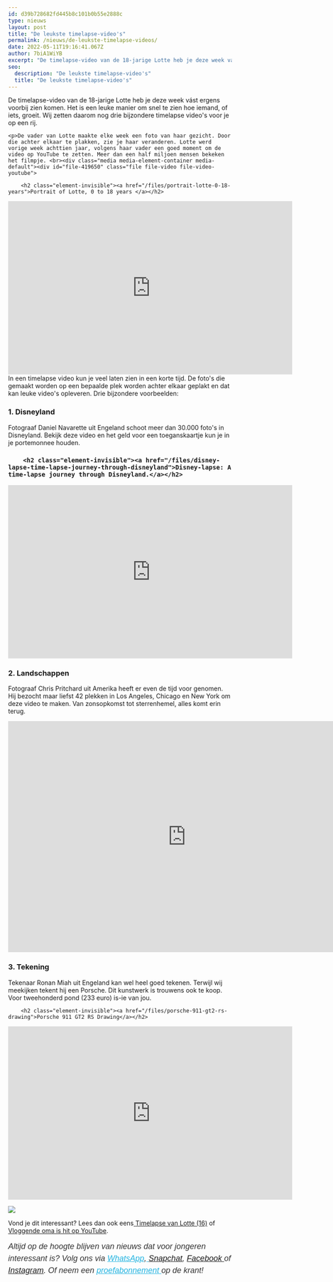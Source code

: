 ```yaml
---
id: d39b728682fd445b8c101b0b55e2888c
type: nieuws
layout: post
title: "De leukste timelapse-video's"
permalink: /nieuws/de-leukste-timelapse-videos/
date: 2022-05-11T19:16:41.067Z
author: 7biA1WiYB
excerpt: "De timelapse-video van de 18-jarige Lotte heb je deze week vást ergens voorbij zien komen. Het is een leuke manier om snel te zien hoe iemand, of iets, groeit. Wij zetten daarom nog drie bijzondere timelapse video's voor je op een rij.   "
seo:
  description: "De leukste timelapse-video's"
  title: "De leukste timelapse-video's"
---
```

De timelapse-video van de 18-jarige Lotte heb je deze week vást ergens voorbij zien komen. Het is een leuke manier om snel te zien hoe iemand, of iets, groeit. Wij zetten daarom nog drie bijzondere timelapse video's voor je op een rij.   

    <p>De vader van Lotte maakte elke week een foto van haar gezicht. Door die achter elkaar te plakken, zie je haar veranderen. Lotte werd vorige week achttien jaar, volgens haar vader een goed moment om de video op YouTube te zetten. Meer dan een half miljoen mensen bekeken het filmpje. <br><div class="media media-element-container media-default"><div id="file-419650" class="file file-video file-video-youtube">

        <h2 class="element-invisible"><a href="/files/portrait-lotte-0-18-years">Portrait of Lotte, 0 to 18 years </a></h2>
    
  
  <div class="content">
    <div class="media-youtube-video file media-element file-default media-youtube-1">
  <iframe class="media-youtube-player" width="640" height="390" title="Portrait of Lotte, 0 to 18 years" src="https://www.youtube.com/embed/nPxdhnT4Ec8?wmode=opaque&controls=" name="Portrait of Lotte, 0 to 18 years" frameborder="0" allowfullscreen="">Video van Portrait of Lotte, 0 to 18 years</iframe>
</div>
  </div>

  
</div>
</div> In een timelapse video kun je veel laten zien in een korte tijd. De foto's die gemaakt worden op een bepaalde plek worden achter elkaar geplakt en dat kan leuke video's opleveren. Drie bijzondere voorbeelden:
<h3>1. Disneyland</h3>
<p>Fotograaf Daniel Navarette uit Engeland schoot meer dan 30.000 foto's in Disneyland. Bekijk deze video en het geld voor een toeganskaartje kun je in je portemonnee houden.</p>
<h3><div class="media media-element-container media-default"><div id="file-419651" class="file file-video file-video-youtube">

        <h2 class="element-invisible"><a href="/files/disney-lapse-time-lapse-journey-through-disneyland">Disney-lapse: A time-lapse journey through Disneyland.</a></h2>
    
  
  <div class="content">
    <div class="media-youtube-video file media-element file-default media-youtube-2">
  <iframe class="media-youtube-player" width="640" height="390" title="Disney-lapse: A time-lapse journey through Disneyland." src="https://www.youtube.com/embed/il4YOihUI-0?wmode=opaque&controls=" name="Disney-lapse: A time-lapse journey through Disneyland." frameborder="0" allowfullscreen="">Video van Disney-lapse: A time-lapse journey through Disneyland.</iframe>
</div>
  </div>

  
</div>
</div></h3>
<h3>2. Landschappen</h3>
<p>Fotograaf Chris Pritchard uit Amerika heeft er even de tijd voor genomen. Hij bezocht maar liefst 42 plekken in Los Angeles, Chicago en New York om deze video te maken. Van zonsopkomst tot sterrenhemel, alles komt erin terug.</p>
<iframe align="middle" allowfullscreen=" " frameborder="0" height="520" mozallowfullscreen="" scrolling="no" src="https://player.vimeo.com/video/155404383?title=0&amp;byline=0&amp;portrait=0" webkitallowfullscreen="" width="800"></iframe>
<h3>3. Tekening</h3>
<p>Tekenaar Ronan Miah uit Engeland kan wel heel goed tekenen. Terwijl wij meekijken tekent hij een Porsche. Dit kunstwerk is trouwens ook te koop. Voor tweehonderd pond (233 euro) is-ie van jou.</p>
<p><div class="media media-element-container media-default"><div id="file-419654" class="file file-video file-video-youtube">

        <h2 class="element-invisible"><a href="/files/porsche-911-gt2-rs-drawing">Porsche 911 GT2 RS Drawing</a></h2>
    
  
  <div class="content">
    <div class="media-youtube-video file media-element file-default media-youtube-3">
  <iframe class="media-youtube-player" width="640" height="390" title="Porsche 911 GT2 RS Drawing" src="https://www.youtube.com/embed/uIqQ1p1JpwE?wmode=opaque&controls=" name="Porsche 911 GT2 RS Drawing" frameborder="0" allowfullscreen="">Video van Porsche 911 GT2 RS Drawing</iframe>
</div>
  </div>

  
</div>
</div>
<div class="kader">
<p><img class="kaderafbeelding" src="https://original.sevendays.nl/sites/default/files/ff.png"></p>
<p>Vond je dit interessant? Lees dan ook eens<a href="https://original.sevendays.nl/lifestyle/fenna-17-van-hoefwijzer-over-het-succes-van-paardentubers" target="_blank"> </a><a href="https://original.sevendays.nl/lifestyle-video/timelapse-van-lotte-16">Timelapse van Lotte (16)</a> of <a href="https://original.sevendays.nl/video/vloggende-oma-90-hit-op-youtube-ik-wil-nog-vliegen">Vloggende oma is hit op YouTube</a>.</p>
<p><em style="box-sizing: inherit; color: rgb(51, 51, 51); font-family: &quot;PT Sans&quot;, sans-serif; font-size: 18px; line-height: 27px;">Altijd op de hoogte blijven van nieuws dat voor jongeren interessant is? Volg ons via </em><em style="box-sizing: inherit; color: rgb(34, 179, 224); transition: color 0.3s ease; font-family: &quot;PT Sans&quot;, sans-serif; font-size: 18px; line-height: 27px;"><a href="https://original.sevendays.nl/whatsapp" style="box-sizing: inherit; color: rgb(34, 179, 224); transition: color 0.3s ease; font-family: &quot;PT Sans&quot;, sans-serif; font-size: 18px; line-height: 27px;">WhatsApp</a></em><em style="box-sizing: inherit; color: rgb(51, 51, 51); font-family: &quot;PT Sans&quot;, sans-serif; font-size: 18px; line-height: 27px;">,</em><em style="box-sizing: inherit; color: rgb(34, 179, 224); transition: color 0.3s ease; font-family: &quot;PT Sans&quot;, sans-serif; font-size: 18px; line-height: 27px;"><a href="https://original.sevendays.nl/whatsapp" style="box-sizing: inherit; color: rgb(34, 179, 224); transition: color 0.3s ease; font-family: &quot;PT Sans&quot;, sans-serif; font-size: 18px; line-height: 27px;"> </a></em><em style="box-sizing: inherit; color: rgb(51, 51, 51); font-family: &quot;PT Sans&quot;, sans-serif; font-size: 18px; line-height: 27px;"><a href="https://www.snapchat.com/add/sevendaysnl">Snapchat</a>, <a href="https://www.facebook.com/7Daysnl?ref=bookmarks">Facebook </a>of <a href="https://instagram.com/7DAysnl/">Instagram</a>. Of </em><em style="box-sizing: inherit; color: rgb(51, 51, 51); font-family: &quot;PT Sans&quot;, sans-serif; font-size: 18px; line-height: 27px;">neem een </em><a href="https://abonneren.sevendays.nl/abonneren/abonnementen/ae/artikel" style="box-sizing: inherit; color: rgb(34, 179, 224); transition: color 0.3s ease; font-family: &quot;PT Sans&quot;, sans-serif; font-size: 18px; line-height: 27px;"><em style="box-sizing: inherit;">proefabonnement </em></a><em style="box-sizing: inherit; color: rgb(51, 51, 51); font-family: &quot;PT Sans&quot;, sans-serif; font-size: 18px; line-height: 27px;">op de krant!</em></p>
</div>
  
